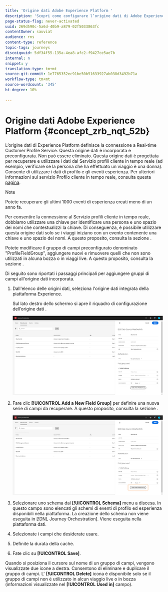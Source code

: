 ```yaml
---
title: 'Origine dati Adobe Experience Platform '
description: 'Scopri come configurare l’origine dati di Adobe Experience Platform '
page-status-flag: never-activated
uuid: 269d590c-5a6d-40b9-a879-02f5033863fc
contentOwner: sauviat
audience: rns
content-type: reference
topic-tags: journeys
discoiquuid: 5df34f55-135a-4ea8-afc2-f9427ce5ae7b
internal: n
snippet: y
translation-type: tm+mt
source-git-commit: 1e7765352ec91be50b51633927ab038d3492b71a
workflow-type: tm+mt
source-wordcount: '345'
ht-degree: 10%

---
```



# Origine dati Adobe Experience Platform {#concept_zrb_nqt_52b}

L’origine dati di Experience Platform definisce la connessione a Real-time Customer Profile Service. Questa origine dati è incorporata e preconfigurata. Non può essere eliminato. Questa origine dati è progettata per recuperare e utilizzare i dati dal Servizio profili cliente in tempo reale (ad esempio, verificare se la persona che ha effettuato un viaggio è una donna). Consente di utilizzare i dati di profilo e gli eventi esperienza. Per ulteriori informazioni sul servizio Profilo cliente in tempo reale, consulta questa [pagina](https://docs.adobe.com/content/help/it-IT/experience-platform/profile/home.html).

>[!NOTE]
>
>Potete recuperare gli ultimi 1000 eventi di esperienza creati meno di un anno fa.

Per consentire la connessione al Servizio profili cliente in tempo reale, dobbiamo utilizzare una chiave per identificare una persona e uno spazio dei nomi che contestualizzi la chiave. Di conseguenza, è possibile utilizzare questa origine dati solo se i viaggi iniziano con un evento contenente una chiave e uno spazio dei nomi. A questo proposito, consulta la sezione [](../building-journeys/journey.md).

Potete modificare il gruppo di campi preconfigurato denominato &quot;ProfileFieldGroup&quot;, aggiungere nuovi e rimuovere quelli che non sono utilizzati in alcuna bozza o in viaggi live. A questo proposito, consulta la sezione [](../datasource/field-groups.md).

Di seguito sono riportati i passaggi principali per aggiungere gruppi di campi all&#39;origine dati incorporata.

1. Dall&#39;elenco delle origini dati, seleziona l&#39;origine dati integrata della piattaforma Experience.

   Sul lato destro dello schermo si apre il riquadro di configurazione dell’origine dati .

   ![](../assets/journey23.png)

1. Fare clic **[!UICONTROL Add a New Field Group]** per definire una nuova serie di campi da recuperare. A questo proposito, consulta la sezione [](../datasource/field-groups.md).

   ![](../assets/journey24.png)

1. Selezionare uno schema dal **[!UICONTROL Schema]** menu a discesa. In questo campo sono elencati gli schemi di eventi di profilo ed esperienza disponibili nella piattaforma. La creazione dello schema non viene eseguita in [!DNL Journey Orchestration]. Viene eseguita nella piattaforma dati.
1. Selezionate i campi che desiderate usare.
1. Definite la durata della cache.
1. Fate clic su **[!UICONTROL Save]**.

Quando si posiziona il cursore sul nome di un gruppo di campi, vengono visualizzate due icone a destra. Consentono di eliminare e duplicare il gruppo di campi. L&#39; **[!UICONTROL Delete]** icona è disponibile solo se il gruppo di campi non è utilizzato in alcun viaggio live o in bozza (informazioni visualizzate nel **[!UICONTROL Used in]** campo).
